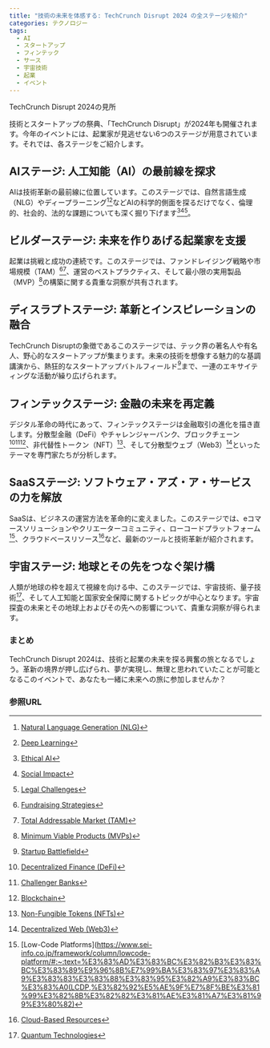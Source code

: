 ```yaml
---
title: "技術の未来を体感する: TechCrunch Disrupt 2024 の全ステージを紹介"
categories: テクノロジー
tags:
  - AI
  - スタートアップ
  - フィンテック
  - サース
  - 宇宙技術
  - 起業
  - イベント
---
```

TechCrunch Disrupt 2024の見所

技術とスタートアップの祭典、「TechCrunch Disrupt」が2024年も開催されます。今年のイベントには、起業家が見逃せない6つのステージが用意されています。それでは、各ステージをご紹介します。

## AIステージ: 人工知能（AI）の最前線を探求

AIは技術革新の最前線に位置しています。このステージでは、自然言語生成（NLG）やディープラーニング[^1][^2]などAIの科学的側面を探るだけでなく、倫理的、社会的、法的な課題についても深く掘り下げます[^3][^4][^5]。

## ビルダーステージ: 未来を作りあげる起業家を支援

起業は挑戦と成功の連続です。このステージでは、ファンドレイジング戦略や市場規模（TAM）[^6][^7]、運営のベストプラクティス、そして最小限の実用製品（MVP）[^8]の構築に関する貴重な洞察が共有されます。

## ディスラプトステージ: 革新とインスピレーションの融合

TechCrunch Disruptの象徴であるこのステージでは、テック界の著名人や有名人、野心的なスタートアップが集まります。未来の技術を想像する魅力的な基調講演から、熱狂的なスタートアップバトルフィールド[^9]まで、一連のエキサイティングな活動が繰り広げられます。

## フィンテックステージ: 金融の未来を再定義

デジタル革命の時代にあって、フィンテックステージは金融取引の進化を描き直します。分散型金融（DeFi）やチャレンジャーバンク、ブロックチェーン[^10][^11][^12]、非代替性トークン（NFT）[^13]、そして分散型ウェブ（Web3）[^14]といったテーマを専門家たちが分析します。

## SaaSステージ: ソフトウェア・アズ・ア・サービスの力を解放

SaaSは、ビジネスの運営方法を革命的に変えました。このステージでは、eコマースソリューションやクリエーターコミュニティ、ローコードプラットフォーム[^15]、クラウドベースリソース[^16]など、最新のツールと技術革新が紹介されます。

## 宇宙ステージ: 地球とその先をつなぐ架け橋

人類が地球の枠を超えて視線を向ける中、このステージでは、宇宙技術、量子技術[^17]、そして人工知能と国家安全保障に関するトピックが中心となります。宇宙探査の未来とその地球上およびその先への影響について、貴重な洞察が得られます。

### まとめ

TechCrunch Disrupt 2024は、技術と起業の未来を探る興奮の旅となるでしょう。革新の境界が押し広げられ、夢が実現し、無理と思われていたことが可能となるこのイベントで、あなたも一緒に未来への旅に参加しませんか？

### 参照URL
[^1]: [Natural Language Generation (NLG)](https://spjai.com/nlp-nlu-nlg/)
[^2]: [Deep Learning](https://deeplearning.jp/ja/)
[^3]: [Ethical AI](https://www.unesco.org/en/artificial-intelligence/recommendation-ethics)
[^4]: [Social Impact](https://dictionary.goo.ne.jp/word/%E3%82%BD%E3%83%BC%E3%82%B7%E3%83%A3%E3%83%AB%E3%82%A4%E3%83%B3%E3%83%91%E3%82%AF%E3%83%88/)
[^5]: [Legal Challenges](https://eow.alc.co.jp/search?q=legal+challenge)
[^6]: [Fundraising Strategies](https://neonone.com/resources/blog/nonprofit-fundraising-strategies/)
[^7]: [Total Addressable Market (TAM)](https://www.utokyo-ipc.co.jp/ja/column/tam-market-size/#:~:text=TAM%E3%81%A8%E3%81%AF%E3%80%81Total%20Addressable,%E3%82%92%E6%84%8F%E5%91%B3%E3%81%99%E3%82%8B%E8%A8%80%E8%91%89%E3%81%A7%E3%81%99%E3%80%82)
[^8]: [Minimum Viable Products (MVPs)](https://www.sansokan.jp/akinai/faq/detail.san?H_FAQ_CL=0&H_FAQ_NO=1468#:~:text=MVP%EF%BC%88Minimum%20Viable%20Product%EF%BC%89%E3%81%A8%E3%81%AF%E3%80%81%E9%A1%A7%E5%AE%A2%E3%81%AB%E4%BE%A1%E5%80%A4,%E3%81%AE%E8%A6%8B%E7%9B%B4%E3%81%97%E3%82%92%E5%9B%B3%E3%82%8A%E3%81%BE%E3%81%99%E3%80%82)
[^9]: [Startup Battlefield](https://techcrunch.com/startup-battlefield/)
[^10]: [Decentralized Finance (DeFi)](https://diamond.jp/crypto/defi/defi/)
[^11]: [Challenger Banks](https://en.wikipedia.org/wiki/Challenger_bank)
[^12]: [Blockchain](https://www.blockchain.com/)
[^13]: [Non-Fungible Tokens (NFTs)](https://aws.amazon.com/jp/blogs/news/how-to-create-and-sell-non-fungible-tokens-nfts/#:~:text=Non%2DFungible%20Token%EF%BC%88NFT%EF%BC%89%E3%81%AF%E3%80%81%E3%83%A6%E3%83%8B%E3%83%BC%E3%82%AF%E3%81%BE%E3%81%9F%E3%81%AF%E3%83%AC%E3%82%A2,%E3%81%99%E3%82%8B%E3%81%93%E3%81%A8%E3%81%8C%E3%81%A7%E3%81%8D%E3%81%BE%E3%81%99%E3%80%82)
[^14]: [Decentralized Web (Web3)](https://www.sbivc.co.jp/columns/content/kc4t6gpiodbz)
[^15]: [Low-Code Platforms](https://www.sei-info.co.jp/framework/column/lowcode-platform/#:~:text=%E3%83%AD%E3%83%BC%E3%82%B3%E3%83%BC%E3%83%89%E9%96%8B%E7%99%BA%E3%83%97%E3%83%A9%E3%83%83%E3%83%88%E3%83%95%E3%82%A9%E3%83%BC%E3%83%A0(LCDP,%E3%82%92%E5%AE%9F%E7%8F%BE%E3%81%99%E3%82%8B%E3%82%82%E3%81%AE%E3%81%A7%E3%81%99%E3%80%82)
[^16]: [Cloud-Based Resources](https://azure.microsoft.com/en-us/resources/cloud-computing-dictionary/what-is-cloud-computing)
[^17]: [Quantum Technologies](https://www.quantech.co.jp/)
